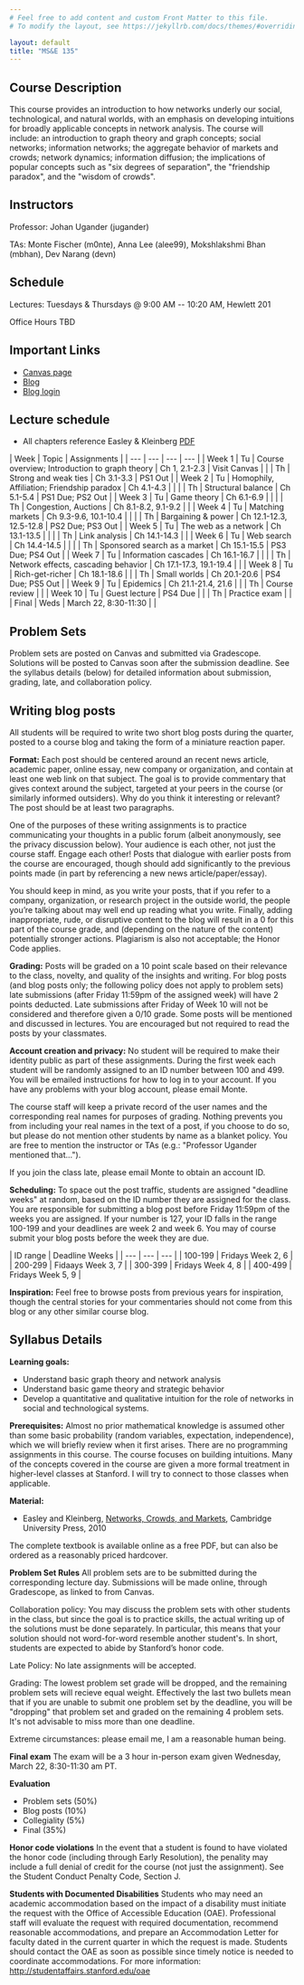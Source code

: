 ```yaml
---
# Feel free to add content and custom Front Matter to this file.
# To modify the layout, see https://jekyllrb.com/docs/themes/#overriding-theme-defaults

layout: default
title: "MS&E 135"
---
```


## Course Description

This course provides an introduction to how networks underly our social, technological, and natural worlds, with an emphasis on developing intuitions for broadly applicable concepts in network analysis. The course will include: an introduction to graph theory and graph concepts; social networks; information networks; the aggregate behavior of markets and crowds; network dynamics; information diffusion; the implications of popular concepts such as "six degrees of separation", the "friendship paradox", and the "wisdom of crowds".

## Instructors
Professor: Johan Ugander (jugander)

TAs: Monte Fischer (m0nte), Anna Lee (alee99), Mokshlakshmi Bhan (mbhan), Dev Narang (devn)

## Schedule
Lectures: Tuesdays & Thursdays @ 9:00 AM -- 10:20 AM, Hewlett 201

Office Hours TBD

## Important Links
* [Canvas page](https://canvas.stanford.edu/courses/xyz)
* [Blog](http://web.stanford.edu/group/msande135/cgi-bin/wp/)
* [Blog login](https://web.stanford.edu/group/msande135/cgi-bin/wp/wp-login.php)

## Lecture schedule

- All chapters reference Easley & Kleinberg [PDF](https://www.cs.cornell.edu/home/kleinber/networks-book/)

| Week | Topic | Assignments |
| --- | --- | --- | --- |
| Week 1  | Tu |  Course overview; Introduction to graph theory		| Ch 1, 2.1-2.3 | Visit Canvas |
|         | Th | Strong and weak ties	                        	| Ch 3.1-3.3    | PS1 Out |
| Week 2  | Tu | Homophily, Affiliation; Friendship paradox			| Ch 4.1-4.3    |	 |
|         | Th | Structural balance		                        	| Ch 5.1-5.4    | PS1 Due; PS2 Out |
| Week 3  | Tu | Game theory 										| Ch 6.1-6.9    |	 |
|         | Th | Congestion, Auctions	                        	| Ch 8.1-8.2, 9.1-9.2     |	 |
| Week 4  | Tu | Matching markets 									| Ch 9.3-9.6, 10.1-10.4   |	 |
|         | Th | Bargaining & power   	                        	| Ch 12.1-12.3, 12.5-12.8 | PS2 Due; PS3 Out	 |
| Week 5  | Tu | The web as a network								| Ch 13.1-13.5            |	 |
|         | Th | Link analysis   	                        	    | Ch 14.1-14.3 |	 |
| Week 6  | Tu | Web search					            			| Ch 14.4-14.5 |	 |
|         | Th | Sponsored search as a market   	               	| Ch 15.1-15.5 | PS3 Due; PS4 Out	 |
| Week 7  | Tu | Information cascades								| Ch 16.1-16.7 |	 |
|         | Th | Network effects, cascading behavior                | Ch 17.1-17.3, 19.1-19.4 | 	 |
| Week 8  | Tu | Rich-get-richer      								| Ch 18.1-18.6	 |
|         | Th | Small worlds   	                            	| Ch 20.1-20.6 | PS4 Due; PS5 Out	 |
| Week 9  | Tu | Epidemics	            							| Ch 21.1-21.4, 21.6	 |
|         | Th | Course review    	                        	    | 	 |
| Week 10 | Tu | Guest lecture	        							| PS4 Due	 |
|         | Th | Practice exam     	                        	    | 	 |
| Final   | Weds | March 22, 8:30-11:30 							| | 

## Problem Sets

Problem sets are posted on Canvas and submitted via Gradescope. Solutions will be posted to Canvas soon after the submission deadline. See the syllabus details (below) for detailed information about submission, grading, late, and collaboration policy.

## Writing blog posts

All students will be required to write two short blog posts during the quarter, posted to a course blog and taking the form of a miniature reaction paper.

**Format:**
Each post should be centered around an recent news article, academic paper, online essay, new company or organization, and contain at least one web link on that subject. The goal is to provide commentary that gives context around the subject, targeted at your peers in the course (or similarly informed outsiders). Why do you think it interesting or relevant? The post should be at least two paragraphs.

One of the purposes of these writing assignments is to practice communicating your thoughts in a public forum (albeit anonymously, see the privacy discussion below). Your audience is each other, not just the course staff. Engage each other! Posts that dialogue with earlier posts from the course are encouraged, though should add significantly to the previous points made (in part by referencing a new news article/paper/essay).

You should keep in mind, as you write your posts, that if you refer to a company, organization, or research project in the outside world, the people you’re talking about may well end up reading what you write. Finally, adding inappropriate, rude, or disruptive content to the blog will result in a 0 for this part of the course grade, and (depending on the nature of the content) potentially stronger actions. Plagiarism is also not acceptable; the Honor Code applies.

**Grading:**
Posts will be graded on a 10 point scale based on their relevance to the class, novelty, and quality of the insights and writing. For blog posts (and blog posts only; the following policy does not apply to problem sets) late submissions (after Friday 11:59pm of the assigned week) will have 2 points deducted. Late submissions after Friday of Week 10 will not be considered and therefore given a 0/10 grade. Some posts will be mentioned and discussed in lectures. You are encouraged but not required to read the posts by your classmates.

**Account creation and privacy:**
No student will be required to make their identity public as part of these assignments. During the first week each student will be randomly assigned to an ID number between 100 and 499. You will be emailed instructions for how to log in to your account. If you have any problems with your blog account, please email Monte.

The course staff will keep a private record of the user names and the corresponding real names for purposes of grading. Nothing prevents you from including your real names in the text of a post, if you choose to do so, but please do not mention other students by name as a blanket policy. You are free to mention the instructor or TAs (e.g.: "Professor Ugander mentioned that...").

If you join the class late, please email Monte to obtain an account ID.

**Scheduling:** 
To space out the post traffic, students are assigned "deadline weeks" at random, based on the ID number they are assigned for the class. You are responsible for submitting a blog post before Friday 11:59pm of the weeks you are assigned. If your number is 127, your ID falls in the range 100-199 and your deadlines are week 2 and week 6. You may of course submit your blog posts before the week they are due.


| ID range	| Deadline Weeks	| 
| --- | --- | --- |
| 100-199	| Fridays Week 2, 6	| 
| 200-299	| Fidaays Week 3, 7	| 
| 300-399	| Fridays Week 4, 8	| 
| 400-499	| Fridays Week 5, 9	| 

**Inspiration:**
Feel free to browse posts from previous years for inspiration, though the central stories for your commentaries should not come from this blog or any other similar course blog.


## Syllabus Details

**Learning goals:**
- Understand basic graph theory and network analysis
- Understand basic game theory and strategic behavior
- Develop a quantitative and qualitative intuition for the role of networks in social and technological systems.

**Prerequisites:**
Almost no prior mathematical knowledge is assumed other than some basic probability (random variables, expectation, independence), which we will briefly review when it first arises. There are no programming assignments in this course. The course focuses on building intuitions. Many of the concepts covered in the course are given a more formal treatment in higher-level classes at Stanford. I will try to connect to those classes when applicable.

**Material:**
- Easley and Kleinberg, [Networks, Crowds, and Markets](https://www.cs.cornell.edu/home/kleinber/networks-book/), Cambridge University Press, 2010

The complete textbook is available online as a free PDF, but can also be ordered as a reasonably priced hardcover.

**Problem Set Rules**
All problem sets are to be submitted during the corresponding lecture day. Submissions will be made online, through Gradescope, as linked to from Canvas.

Collaboration policy: You may discuss the problem sets with other students in the class, but since the goal is to practice skills, the actual writing up of the solutions must be done separately. In particular, this means that your solution should not word-for-word resemble another student's. In short, students are expected to abide by Stanford’s honor code.

Late Policy: No late assignments will be accepted.

Grading: The lowest problem set grade will be dropped, and the remaining problem sets will recieve equal weight.
Effectively the last two bullets mean that if you are unable to submit one problem set by the deadline, you will be "dropping" that problem set and graded on the remaining 4 problem sets. It's not advisable to miss more than one deadline.

Extreme circumstances: please email me, I am a reasonable human being.

**Final exam**
The exam will be a 3 hour in-person exam given Wednesday, March 22, 8:30-11:30 am PT.

**Evaluation**
- Problem sets (50%)
- Blog posts (10%)
- Collegiality (5%)
- Final (35%)

**Honor code violations**
In the event that a student is found to have violated the honor code (including through Early Resolution), the penality may include a full denial of credit for the course (not just the assignment). See the Student Conduct Penalty Code, Section J.

**Students with Documented Disabilities**
Students who may need an academic accommodation based on the impact of a disability must initiate the request with the Office of Accessible Education (OAE). Professional staff will evaluate the request with required documentation, recommend reasonable accommodations, and prepare an Accommodation Letter for faculty dated in the current quarter in which the request is made. Students should contact the OAE as soon as possible since timely notice is needed to coordinate accommodations. For more information: http://studentaffairs.stanford.edu/oae
